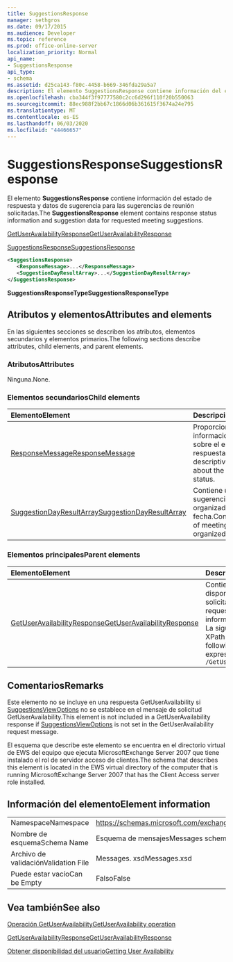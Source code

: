 ```yaml
---
title: SuggestionsResponse
manager: sethgros
ms.date: 09/17/2015
ms.audience: Developer
ms.topic: reference
ms.prod: office-online-server
localization_priority: Normal
api_name:
- SuggestionsResponse
api_type:
- schema
ms.assetid: d25ca143-f80c-4458-b669-346fda29a5a7
description: El elemento SuggestionsResponse contiene información del estado de respuesta y datos de sugerencia para las sugerencias de reunión solicitadas.
ms.openlocfilehash: cba344f3f97777580c2cc6d296f110f20b550063
ms.sourcegitcommit: 88ec988f2bb67c1866d06b361615f3674a24e795
ms.translationtype: MT
ms.contentlocale: es-ES
ms.lasthandoff: 06/03/2020
ms.locfileid: "44466657"
---
```

# <a name="suggestionsresponse"></a><span data-ttu-id="7b9c2-103">SuggestionsResponse</span><span class="sxs-lookup"><span data-stu-id="7b9c2-103">SuggestionsResponse</span></span>

<span data-ttu-id="7b9c2-104">El elemento **SuggestionsResponse** contiene información del estado de respuesta y datos de sugerencia para las sugerencias de reunión solicitadas.</span><span class="sxs-lookup"><span data-stu-id="7b9c2-104">The **SuggestionsResponse** element contains response status information and suggestion data for requested meeting suggestions.</span></span> 
  
[<span data-ttu-id="7b9c2-105">GetUserAvailabilityResponse</span><span class="sxs-lookup"><span data-stu-id="7b9c2-105">GetUserAvailabilityResponse</span></span>](getuseravailabilityresponse.md)
  
[<span data-ttu-id="7b9c2-106">SuggestionsResponse</span><span class="sxs-lookup"><span data-stu-id="7b9c2-106">SuggestionsResponse</span></span>](suggestionsresponse.md)
  
```xml
<SuggestionsResponse>
   <ResponseMessage>...</ResponseMessage>
   <SuggestionDayResultArray>...</SuggestionDayResultArray>
</SuggestionsResponse>
```

 <span data-ttu-id="7b9c2-107">**SuggestionsResponseType**</span><span class="sxs-lookup"><span data-stu-id="7b9c2-107">**SuggestionsResponseType**</span></span>
## <a name="attributes-and-elements"></a><span data-ttu-id="7b9c2-108">Atributos y elementos</span><span class="sxs-lookup"><span data-stu-id="7b9c2-108">Attributes and elements</span></span>

<span data-ttu-id="7b9c2-109">En las siguientes secciones se describen los atributos, elementos secundarios y elementos primarios.</span><span class="sxs-lookup"><span data-stu-id="7b9c2-109">The following sections describe attributes, child elements, and parent elements.</span></span>
  
### <a name="attributes"></a><span data-ttu-id="7b9c2-110">Atributos</span><span class="sxs-lookup"><span data-stu-id="7b9c2-110">Attributes</span></span>

<span data-ttu-id="7b9c2-111">Ninguna.</span><span class="sxs-lookup"><span data-stu-id="7b9c2-111">None.</span></span>
  
### <a name="child-elements"></a><span data-ttu-id="7b9c2-112">Elementos secundarios</span><span class="sxs-lookup"><span data-stu-id="7b9c2-112">Child elements</span></span>

|<span data-ttu-id="7b9c2-113">**Elemento**</span><span class="sxs-lookup"><span data-stu-id="7b9c2-113">**Element**</span></span>|<span data-ttu-id="7b9c2-114">**Descripción**</span><span class="sxs-lookup"><span data-stu-id="7b9c2-114">**Description**</span></span>|
|:-----|:-----|
|[<span data-ttu-id="7b9c2-115">ResponseMessage</span><span class="sxs-lookup"><span data-stu-id="7b9c2-115">ResponseMessage</span></span>](responsemessage.md) <br/> |<span data-ttu-id="7b9c2-116">Proporciona información descriptiva sobre el estado de la respuesta.</span><span class="sxs-lookup"><span data-stu-id="7b9c2-116">Provides descriptive information about the response status.</span></span>  <br/> |
|[<span data-ttu-id="7b9c2-117">SuggestionDayResultArray</span><span class="sxs-lookup"><span data-stu-id="7b9c2-117">SuggestionDayResultArray</span></span>](suggestiondayresultarray.md) <br/> |<span data-ttu-id="7b9c2-118">Contiene una matriz de sugerencias de reunión organizadas por fecha.</span><span class="sxs-lookup"><span data-stu-id="7b9c2-118">Contains an array of meeting suggestions organized by date.</span></span>  <br/> |
   
### <a name="parent-elements"></a><span data-ttu-id="7b9c2-119">Elementos principales</span><span class="sxs-lookup"><span data-stu-id="7b9c2-119">Parent elements</span></span>

|<span data-ttu-id="7b9c2-120">**Elemento**</span><span class="sxs-lookup"><span data-stu-id="7b9c2-120">**Element**</span></span>|<span data-ttu-id="7b9c2-121">**Descripción**</span><span class="sxs-lookup"><span data-stu-id="7b9c2-121">**Description**</span></span>|
|:-----|:-----|
|[<span data-ttu-id="7b9c2-122">GetUserAvailabilityResponse</span><span class="sxs-lookup"><span data-stu-id="7b9c2-122">GetUserAvailabilityResponse</span></span>](getuseravailabilityresponse.md) <br/> |<span data-ttu-id="7b9c2-123">Contiene la información de disponibilidad de los usuarios solicitados.</span><span class="sxs-lookup"><span data-stu-id="7b9c2-123">Contains the requested users' availability information.</span></span>  <br/> <span data-ttu-id="7b9c2-124">La siguiente es la expresión XPath a este elemento:</span><span class="sxs-lookup"><span data-stu-id="7b9c2-124">The following is the XPath expression to this element:</span></span>  <br/>  `/GetUserAvailabilityResponse` <br/> |
   
## <a name="remarks"></a><span data-ttu-id="7b9c2-125">Comentarios</span><span class="sxs-lookup"><span data-stu-id="7b9c2-125">Remarks</span></span>

<span data-ttu-id="7b9c2-126">Este elemento no se incluye en una respuesta GetUserAvailability si [SuggestionsViewOptions](suggestionsviewoptions.md) no se establece en el mensaje de solicitud GetUserAvailability.</span><span class="sxs-lookup"><span data-stu-id="7b9c2-126">This element is not included in a GetUserAvailability response if [SuggestionsViewOptions](suggestionsviewoptions.md) is not set in the GetUserAvailability request message.</span></span> 
  
<span data-ttu-id="7b9c2-127">El esquema que describe este elemento se encuentra en el directorio virtual de EWS del equipo que ejecuta MicrosoftExchange Server 2007 que tiene instalado el rol de servidor acceso de clientes.</span><span class="sxs-lookup"><span data-stu-id="7b9c2-127">The schema that describes this element is located in the EWS virtual directory of the computer that is running MicrosoftExchange Server 2007 that has the Client Access server role installed.</span></span>
  
## <a name="element-information"></a><span data-ttu-id="7b9c2-128">Información del elemento</span><span class="sxs-lookup"><span data-stu-id="7b9c2-128">Element information</span></span>

|||
|:-----|:-----|
|<span data-ttu-id="7b9c2-129">Namespace</span><span class="sxs-lookup"><span data-stu-id="7b9c2-129">Namespace</span></span>  <br/> |https://schemas.microsoft.com/exchange/services/2006/messages  <br/> |
|<span data-ttu-id="7b9c2-130">Nombre de esquema</span><span class="sxs-lookup"><span data-stu-id="7b9c2-130">Schema Name</span></span>  <br/> |<span data-ttu-id="7b9c2-131">Esquema de mensajes</span><span class="sxs-lookup"><span data-stu-id="7b9c2-131">Messages schema</span></span>  <br/> |
|<span data-ttu-id="7b9c2-132">Archivo de validación</span><span class="sxs-lookup"><span data-stu-id="7b9c2-132">Validation File</span></span>  <br/> |<span data-ttu-id="7b9c2-133">Messages. xsd</span><span class="sxs-lookup"><span data-stu-id="7b9c2-133">Messages.xsd</span></span>  <br/> |
|<span data-ttu-id="7b9c2-134">Puede estar vacío</span><span class="sxs-lookup"><span data-stu-id="7b9c2-134">Can be Empty</span></span>  <br/> |<span data-ttu-id="7b9c2-135">Falso</span><span class="sxs-lookup"><span data-stu-id="7b9c2-135">False</span></span>  <br/> |
   
## <a name="see-also"></a><span data-ttu-id="7b9c2-136">Vea también</span><span class="sxs-lookup"><span data-stu-id="7b9c2-136">See also</span></span>



[<span data-ttu-id="7b9c2-137">Operación GetUserAvailability</span><span class="sxs-lookup"><span data-stu-id="7b9c2-137">GetUserAvailability operation</span></span>](getuseravailability-operation.md)
  
[<span data-ttu-id="7b9c2-138">GetUserAvailabilityResponse</span><span class="sxs-lookup"><span data-stu-id="7b9c2-138">GetUserAvailabilityResponse</span></span>](getuseravailabilityresponse.md)


[<span data-ttu-id="7b9c2-139">Obtener disponibilidad del usuario</span><span class="sxs-lookup"><span data-stu-id="7b9c2-139">Getting User Availability</span></span>](https://msdn.microsoft.com/library/d4133fcb-9b0f-4e6b-aadf-a389da83516a%28Office.15%29.aspx)

